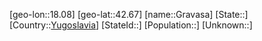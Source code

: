 ﻿---
location: [42.67,18.08]
type: City
tags:
- geo/City


SpocWebEntityId: 30548
isDeleted: false
confidential: public

---
[geo-lon::18.08]
[geo-lat::42.67]
[name::Gravasa]
[State::]
[Country::[Yugoslavia](geo/Continent/Europe/Yugoslavia.md)]
[StateId::]
[Population::]
[Unknown::]

